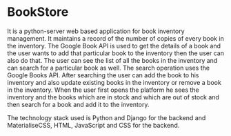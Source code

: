# BookStore
It is a python-server web based application for book inventory management. It maintains a record of the number of copies of every book in the inventory.
The Google Book API is used to get the details of a book and the user wants to add that particular book to the inventory then the user can also do that.
The user can see the list of all the books in the inventory and can search for a particular book as well. The search operation uses the Google Books API.
After searching the user can add the book to his inventory and also update existing books in the inventory or remove a book in the inventory.
When the user first opens the platform he sees the inventory and the books which are in stock and which are out of stock and then search for a book and add it to the inventory.

The technology stack used is Python and Django for the backend and MaterialiseCSS, HTML, JavaScript and CSS for the backend.
